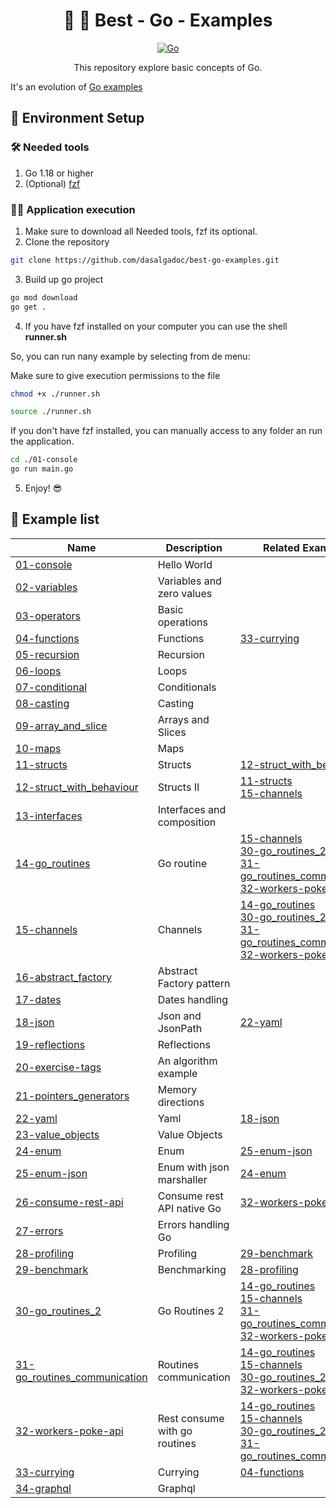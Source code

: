 <h1 align="center">
  🚀 🐹 Best - Go - Examples
</h1>

<p align="center">
    <a href="#"><img src="https://img.shields.io/badge/technology-go-blue.svg" alt="Go"/></a>
</p>
<p align="center">
  This repository explore basic concepts of Go.
</p>

It's an evolution of [Go examples](https://github.com/dasalgadoc/go-examples)

## 🧲 Environment Setup

### 🛠️ Needed tools

1. Go 1.18 or higher
2. (Optional) [fzf](https://github.com/junegunn/fzf)

### 🏃🏻 Application execution

1. Make sure to download all Needed tools, fzf its optional.
2. Clone the repository
```bash
git clone https://github.com/dasalgadoc/best-go-examples.git
```
3. Build up go project
```bash
go mod download
go get .
```
4. If you have fzf installed on your computer you can use the shell __runner.sh__

So, you can run nany example by selecting from de menu:

Make sure to give execution permissions to the file
```bash
chmod +x ./runner.sh
```

```bash
source ./runner.sh
```

If you don't have fzf installed, you can manually access to any folder an run the application.

```bash
cd ./01-console
go run main.go
```

5. Enjoy! 😎

## 📌  Example list

| Name                                                           | Description                   | Related Examples                                                                                                                                                                                  |
|----------------------------------------------------------------|-------------------------------|---------------------------------------------------------------------------------------------------------------------------------------------------------------------------------------------------|
| [01-console](./01-console)                                     | Hello World                   |                                                                                                                                                                                                   |
| [02-variables](./02-variables)                                 | Variables and zero values     |                                                                                                                                                                                                   |
| [03-operators](./03-operators)                                 | Basic operations              |                                                                                                                                                                                                   |
| [04-functions](./04-functions)                                 | Functions                     | [33-currying](./33-currying)                                                                                                                                                                      |
| [05-recursion](./05-recursion)                                 | Recursion                     |                                                                                                                                                                                                   |
| [06-loops](./06-loops)                                         | Loops                         |                                                                                                                                                                                                   |
| [07-conditional](./07-conditional)                             | Conditionals                  |                                                                                                                                                                                                   |
| [08-casting](./08-casting)                                     | Casting                       |                                                                                                                                                                                                   |
| [09-array_and_slice](./09-array_and_slice)                     | Arrays and Slices             |                                                                                                                                                                                                   |
| [10-maps](./10-maps)                                           | Maps                          |                                                                                                                                                                                                   |
| [11-structs](./11-structs)                                     | Structs                       | [12-struct_with_behaviour](./12-struct_with_behaviour)                                                                                                                                            |
| [12-struct_with_behaviour](./12-struct_with_behaviour)         | Structs II                    | [11-structs](./11-structs)<br/>[15-channels](./15-channels)                                                                                                                                       |
| [13-interfaces](./13-interfaces)                               | Interfaces and composition    |                                                                                                                                                                                                   |
| [14-go_routines](./14-go_routines)                             | Go routine                    | [15-channels](./15-channels)<br/>[30-go_routines_2](./30-go_routines_2)<br/>[31-go_routines_communication](./31-go_routines_communication)<br/>[32-workers-poke-api](./32-workers-poke-api)       |
| [15-channels](./15-channels)                                   | Channels                      | [14-go_routines](./14-go_routines)<br/>[30-go_routines_2](./30-go_routines_2)<br/>[31-go_routines_communication](./31-go_routines_communication)<br/>[32-workers-poke-api](./32-workers-poke-api) |
| [16-abstract_factory](./16-abstract_factory)                   | Abstract Factory pattern      |                                                                                                                                                                                                   |
| [17-dates](./17-dates)                                         | Dates handling                |                                                                                                                                                                                                   |
| [18-json](./18-json)                                           | Json and JsonPath             | [22-yaml](./22-yaml)                                                                                                                                                                              |
| [19-reflections](./19-reflections)                             | Reflections                   |                                                                                                                                                                                                   |
| [20-exercise-tags](./20-exercise-tags)                         | An algorithm example          |                                                                                                                                                                                                   |
| [21-pointers_generators](./21-pointers_generators)             | Memory directions             |                                                                                                                                                                                                   |
| [22-yaml](./22-yaml)                                           | Yaml                          | [18-json](./18-json)                                                                                                                                                                              |
| [23-value_objects](./23-value_objects)                         | Value Objects                 |                                                                                                                                                                                                   |
| [24-enum](./24-enum)                                           | Enum                          | [25-enum-json](./25-enum-json)                                                                                                                                                                    |
| [25-enum-json](./25-enum-json)                                 | Enum with json marshaller     | [24-enum](./24-enum)                                                                                                                                                                              |
| [26-consume-rest-api](./26-consume-rest-api)                   | Consume rest API native Go    | [32-workers-poke-api](./32-workers-poke-api)                                                                                                                                                      |
| [27-errors](./27-errors)                                       | Errors handling Go            |                                                                                                                                                                                                   |
| [28-profiling](./28-profiling)                                 | Profiling                     | [29-benchmark](./29-benchmark)                                                                                                                                                                    |
| [29-benchmark](./29-benchmark)                                 | Benchmarking                  | [28-profiling](./28-profiling)                                                                                                                                                                    |
| [30-go_routines_2](./30-go_routines_2)                         | Go Routines 2                 | [14-go_routines](./14-go_routines)<br/>[15-channels](./15-channels)<br/>[31-go_routines_communication](./31-go_routines_communication)<br/>[32-workers-poke-api](./32-workers-poke-api)           |
| [31-go_routines_communication](./31-go_routines_communication) | Routines communication        | [14-go_routines](./14-go_routines)<br/>[15-channels](./15-channels)<br/>[30-go_routines_2](./30-go_routines_2)<br/>[32-workers-poke-api](./32-workers-poke-api)                                   |
| [32-workers-poke-api](./32-workers-poke-api)                   | Rest consume with go routines | [14-go_routines](./14-go_routines)<br/>[15-channels](./15-channels)<br/>[30-go_routines_2](./30-go_routines_2)<br/>[31-go_routines_communication](./31-go_routines_communication)                 |
| [33-currying](./33-currying)                                   | Currying                      | [04-functions](./04-functions)                                                                                                                                                                    |
| [34-graphql](./34-graphql)                                     | Graphql                       |                                                                                                                                                                                                   |